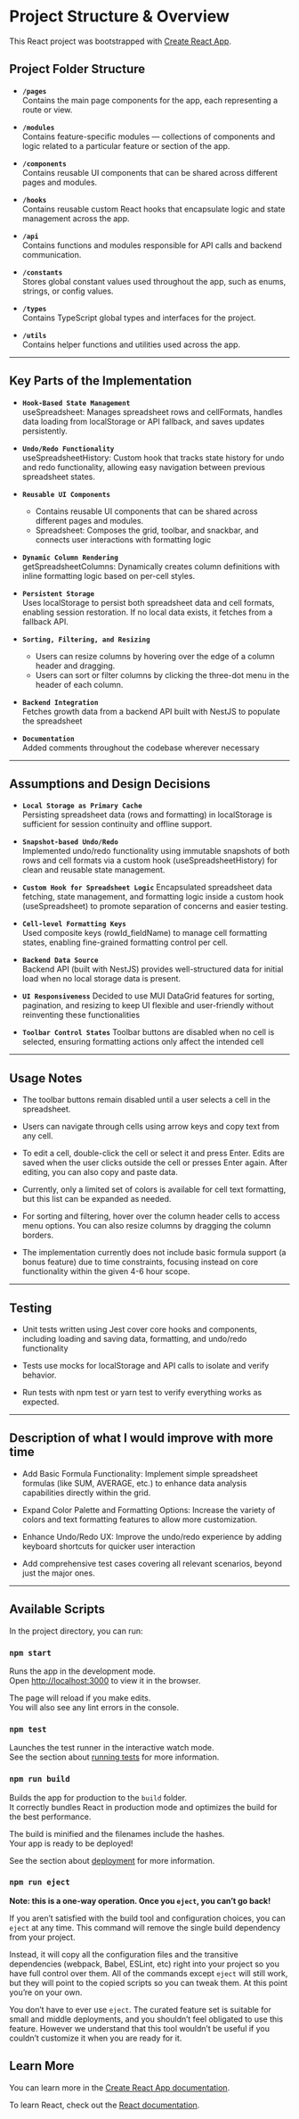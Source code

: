 # Project Structure & Overview

This React project was bootstrapped with [Create React App](https://github.com/facebook/create-react-app).

## Project Folder Structure

- **`/pages`**  
  Contains the main page components for the app, each representing a route or view.

- **`/modules`**  
  Contains feature-specific modules — collections of components and logic related to a particular feature or section of the app.

- **`/components`**  
  Contains reusable UI components that can be shared across different pages and modules.

- **`/hooks`**  
  Contains reusable custom React hooks that encapsulate logic and state management across the app.

- **`/api`**  
  Contains functions and modules responsible for API calls and backend communication.

- **`/constants`**  
  Stores global constant values used throughout the app, such as enums, strings, or config values.

- **`/types`**  
  Contains TypeScript global types and interfaces for the project.

- **`/utils`**  
  Contains helper functions and utilities used across the app.

---

## Key Parts of the Implementation

- **`Hook-Based State Management`**  
  useSpreadsheet: Manages spreadsheet rows and cellFormats, handles data loading from localStorage or API fallback, and saves updates persistently.

- **`Undo/Redo Functionality`**  
  useSpreadsheetHistory: Custom hook that tracks state history for undo and redo functionality, allowing easy navigation between previous spreadsheet states.

- **`Reusable UI Components`**

  - Contains reusable UI components that can be shared across different pages and modules.
  - Spreadsheet: Composes the grid, toolbar, and snackbar, and connects user interactions with formatting logic

- **`Dynamic Column Rendering`**  
  getSpreadsheetColumns: Dynamically creates column definitions with inline formatting logic based on per-cell styles.

- **`Persistent Storage`**  
  Uses localStorage to persist both spreadsheet data and cell formats, enabling session restoration. If no local data exists, it fetches from a fallback API.

- **`Sorting, Filtering, and Resizing`**

  - Users can resize columns by hovering over the edge of a column header and dragging.
  - Users can sort or filter columns by clicking the three-dot menu in the header of each column.

- **`Backend Integration`**  
  Fetches growth data from a backend API built with NestJS to populate the spreadsheet

- **`Documentation`**  
  Added comments throughout the codebase wherever necessary

---

## Assumptions and Design Decisions

- **`Local Storage as Primary Cache`**  
  Persisting spreadsheet data (rows and formatting) in localStorage is sufficient for session continuity and offline support.

- **`Snapshot-based Undo/Redo`**  
  Implemented undo/redo functionality using immutable snapshots of both rows and cell formats via a custom hook (useSpreadsheetHistory) for clean and reusable state management.

- **`Custom Hook for Spreadsheet Logic`**
  Encapsulated spreadsheet data fetching, state management, and formatting logic inside a custom hook (useSpreadsheet) to promote separation of concerns and easier testing.

- **`Cell-level Formatting Keys`**  
  Used composite keys (rowId_fieldName) to manage cell formatting states, enabling fine-grained formatting control per cell.

- **`Backend Data Source`**  
  Backend API (built with NestJS) provides well-structured data for initial load when no local storage data is present.

- **`UI Responsiveness`**
  Decided to use MUI DataGrid features for sorting, pagination, and resizing to keep UI flexible and user-friendly without reinventing these functionalities

- **`Toolbar Control States`**
  Toolbar buttons are disabled when no cell is selected, ensuring formatting actions only affect the intended cell

---

## Usage Notes

- The toolbar buttons remain disabled until a user selects a cell in the spreadsheet.

- Users can navigate through cells using arrow keys and copy text from any cell.

- To edit a cell, double-click the cell or select it and press Enter. Edits are saved when the user clicks outside the cell or presses Enter again. After editing, you can also copy and paste data.

- Currently, only a limited set of colors is available for cell text formatting, but this list can be expanded as needed.

- For sorting and filtering, hover over the column header cells to access menu options. You can also resize columns by dragging the column borders.

- The implementation currently does not include basic formula support (a bonus feature) due to time constraints, focusing instead on core functionality within the given 4-6 hour scope.

---

## Testing

- Unit tests written using Jest cover core hooks and components, including loading and saving data, formatting, and undo/redo functionality

- Tests use mocks for localStorage and API calls to isolate and verify behavior.

- Run tests with npm test or yarn test to verify everything works as expected.

---

## Description of what I would improve with more time

- Add Basic Formula Functionality: Implement simple spreadsheet formulas (like SUM, AVERAGE, etc.) to enhance data analysis capabilities directly within the grid.

- Expand Color Palette and Formatting Options: Increase the variety of colors and text formatting features to allow more customization.

- Enhance Undo/Redo UX: Improve the undo/redo experience by adding keyboard shortcuts for quicker user interaction

- Add comprehensive test cases covering all relevant scenarios, beyond just the major ones.

---

## Available Scripts

In the project directory, you can run:

### `npm start`

Runs the app in the development mode.\
Open [http://localhost:3000](http://localhost:3000) to view it in the browser.

The page will reload if you make edits.\
You will also see any lint errors in the console.

### `npm test`

Launches the test runner in the interactive watch mode.\
See the section about [running tests](https://facebook.github.io/create-react-app/docs/running-tests) for more information.

### `npm run build`

Builds the app for production to the `build` folder.\
It correctly bundles React in production mode and optimizes the build for the best performance.

The build is minified and the filenames include the hashes.\
Your app is ready to be deployed!

See the section about [deployment](https://facebook.github.io/create-react-app/docs/deployment) for more information.

### `npm run eject`

**Note: this is a one-way operation. Once you `eject`, you can’t go back!**

If you aren’t satisfied with the build tool and configuration choices, you can `eject` at any time. This command will remove the single build dependency from your project.

Instead, it will copy all the configuration files and the transitive dependencies (webpack, Babel, ESLint, etc) right into your project so you have full control over them. All of the commands except `eject` will still work, but they will point to the copied scripts so you can tweak them. At this point you’re on your own.

You don’t have to ever use `eject`. The curated feature set is suitable for small and middle deployments, and you shouldn’t feel obligated to use this feature. However we understand that this tool wouldn’t be useful if you couldn’t customize it when you are ready for it.

## Learn More

You can learn more in the [Create React App documentation](https://facebook.github.io/create-react-app/docs/getting-started).

To learn React, check out the [React documentation](https://reactjs.org/).
